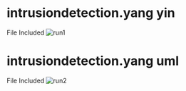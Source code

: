 # intrusiondetection.yang yin
File Included
![run1](https://cdn.discordapp.com/attachments/781689620882128927/1104550919930126376/image.png)
# intrusiondetection.yang uml
File Included
![run2](https://cdn.discordapp.com/attachments/781689620882128927/1104550873591455834/image.png)
